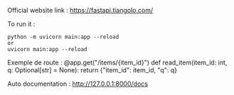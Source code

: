 Official website link : https://fastapi.tiangolo.com/

To run it : 
```console
python -m uvicorn main:app --reload
or
uvicorn main:app --reload
```

Exemple de route : 
@app.get("/items/{item_id}")
def read_item(item_id: int, q: Optional[str] = None):
    return {"item_id": item_id, "q": q}

Auto documentation : http://127.0.0.1:8000/docs